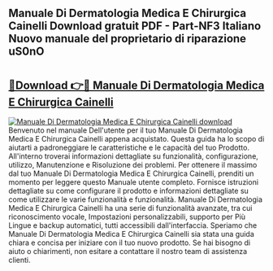 ## Manuale Di Dermatologia Medica E Chirurgica Cainelli Download gratuit PDF - Part-NF3 Italiano Nuovo manuale del proprietario di riparazione uS0nO

# <h2><a href="http://dfa5j5.blite.top/?on=Manuale+Di+Dermatologia+Medica+E+Chirurgica+Cainelli">🔗Download 👉🔴 Manuale Di Dermatologia Medica E Chirurgica Cainelli</a></h2>

[![Manuale Di Dermatologia Medica E Chirurgica Cainelli download](https://i.imgur.com/lujVjoI.png)](http://dfa5j5.blite.top/?on=Manuale+Di+Dermatologia+Medica+E+Chirurgica+Cainelli)
Benvenuto nel manuale Dell'utente per il tuo Manuale Di Dermatologia Medica E Chirurgica Cainelli appena acquistato. Questa guida ha lo scopo di aiutarti a padroneggiare le caratteristiche e le capacità del tuo Prodotto. All'interno troverai informazioni dettagliate su funzionalità, configurazione, utilizzo, Manutenzione e Risoluzione dei problemi. Per ottenere il massimo dal tuo Manuale Di Dermatologia Medica E Chirurgica Cainelli, prenditi un momento per leggere questo Manuale utente completo. Fornisce istruzioni dettagliate su come configurare il prodotto e informazioni dettagliate su come utilizzare le varie funzionalità e funzionalità. Manuale Di Dermatologia Medica E Chirurgica Cainelli ha una serie di funzionalità avanzate, tra cui riconoscimento vocale, Impostazioni personalizzabili, supporto per Più Lingue e backup automatici, tutti accessibili dall'interfaccia. Speriamo che Manuale Di Dermatologia Medica E Chirurgica Cainelli sia stata una guida chiara e concisa per iniziare con il tuo nuovo prodotto. Se hai bisogno di aiuto o chiarimenti, non esitare a contattare il nostro team di assistenza clienti.
